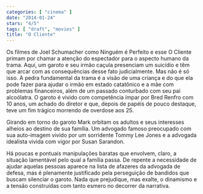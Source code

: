 ```yaml
---
categories: [ "cinema" ]
date: "2014-01-24"
stars: "4/5"
tags: [ "draft", "movies" ]
title: "O Cliente"
---
```

Os filmes de Joel Schumacher como Ninguém é Perfeito e esse O Cliente
primam por chamar a atenção do espectador para o aspecto humano da
trama. Aqui, um garoto e seu irmão caçula presenciam um suicídio e
têm que arcar com as consequências desse fato judicialmente. Mas não
é só isso. A pedra fundamental da trama é a visão de uma criança
e do que ela pode fazer para ajudar o irmão em estado catatônico e a
mãe com problemas financeiros, além de um passado conturbado com seu
pai alcoólatra. O garoto é vivido com competência ímpar por Bred
Renfro com 10 anos, um achado do diretor e que, depois de papéis de
pouco destaque, teve um fim trágico morrendo de overdose aos 25.

Girando em torno do garoto Mark orbitam os adultos e seus interesses
alheios ao destino de sua família. Um advogado famoso preocupado com
sua auto-imagem vivido por um sorridente Tommy Lee Jones e a advogada
idealista vivida com vigor por Susan Sarandon.

Há poucas e pontuais manipulações baratas que envolvem, claro,
a situação lamentável pelo qual a família passa. De repente a
necessidade de ajudar aquelas pessoas aparece na lista de afazeres da
advogada de defesa, mas é plenamente justificado pela perseguição de
bandidos que buscam silenciar o garoto. Nada que prejudique, mas exalte,
o dinamismo e a tensão construídas com tanto esmero no decorrer da
narrativa.
